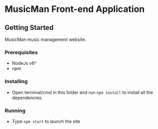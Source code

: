 # MusicMan Front-end Application


## Getting Started

MusicMan music management website.

### Prerequisites
- NodeJs v6^
- npm

### Installing
- Open terminal/cmd in this folder and run `npm install` to install all the dependencies.

### Running
- Type `npm start` to launch the site
